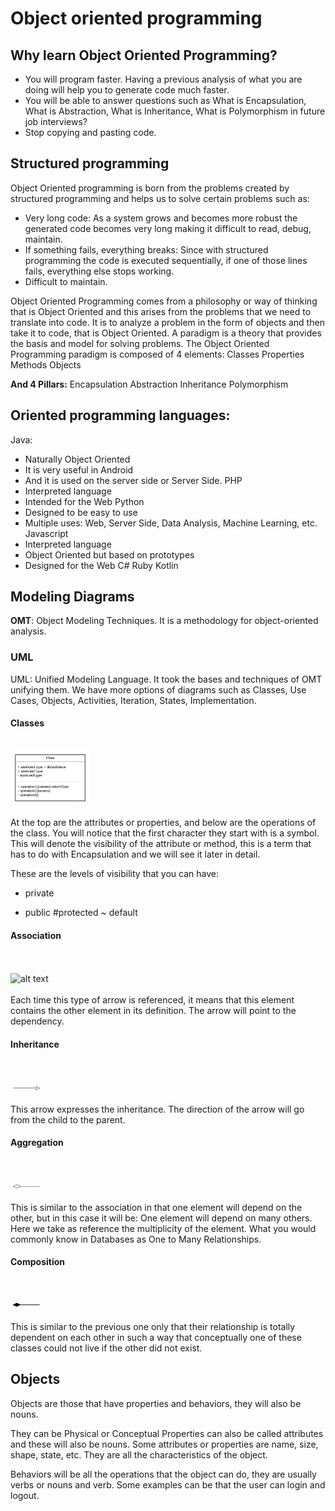 # Object oriented programming
## Why learn Object Oriented Programming?
- You will program faster. Having a previous analysis of what you are doing will help you to generate code much faster.
- You will be able to answer questions such as What is Encapsulation, What is Abstraction, What is Inheritance, What is Polymorphism in future job interviews?
- Stop copying and pasting code.

## Structured programming
Object Oriented programming is born from the problems created by structured programming and helps us to solve certain problems such as:
- Very long code: As a system grows and becomes more robust the generated code becomes very long making it difficult to read, debug, maintain.
- If something fails, everything breaks: Since with structured programming the code is executed sequentially, if one of those lines fails, everything else stops working.
- Difficult to maintain.


Object Oriented Programming comes from a philosophy or way of thinking that is Object Oriented and this arises from the problems that we need to translate into code.
It is to analyze a problem in the form of objects and then take it to code, that is Object Oriented.
A paradigm is a theory that provides the basis and model for solving problems. The Object Oriented Programming paradigm is composed of 4 elements:
Classes
Properties
Methods
Objects

**And 4 Pillars:**
Encapsulation
Abstraction
Inheritance
Polymorphism

## Oriented programming languages:
Java:
- Naturally Object Oriented
- It is very useful in Android
- And it is used on the server side or Server Side.
PHP
- Interpreted language
- Intended for the Web
Python
- Designed to be easy to use
- Multiple uses: Web, Server Side, Data Analysis, Machine Learning, etc.
Javascript
- Interpreted language
- Object Oriented but based on prototypes
- Designed for the Web
C#
Ruby
Kotlin

## Modeling Diagrams
**OMT**: Object Modeling Techniques. It is a methodology for object-oriented analysis.
### UML
UML: Unified Modeling Language. It took the bases and techniques of OMT unifying them. We have more options of diagrams such as Classes, Use Cases, Objects, Activities, Iteration, States, Implementation.
#### Classes
<br><img src="https://github.com/brendamrdz/week1-course3-oop/blob/main/images/clase.jpg?raw=true" alt="alt text" width="25%" height="auto"><br><br>
At the top are the attributes or properties, and below are the operations of the class. You will notice that the first character they start with is a symbol. This will denote the visibility of the attribute or method, this is a term that has to do with Encapsulation and we will see it later in detail.

These are the levels of visibility that you can have:
- private
+ public
#protected
~ default

#### Association
<br><br><img src="https://github.com/brendamrdz/week1-course3-oop/blob/main/images/asociaci%C3%B3n.jpg?raw=true" alt="alt text" width="10%" height="auto"><br><br>
Each time this type of arrow is referenced, it means that this element contains the other element in its definition. The arrow will point to the dependency.
#### Inheritance
<br><br><img src="https://github.com/brendamrdz/week1-course3-oop/blob/main/images/herencia.jpg?raw=true" alt="alt text" width="10%" height="auto"><br><br>
This arrow expresses the inheritance.
The direction of the arrow will go from the child to the parent.
#### Aggregation
<br><br><img src="https://github.com/brendamrdz/week1-course3-oop/blob/main/images/agregacion-simbolo.jpg?raw=true" alt="alt text" width="10%" height="auto"><br><br>
This is similar to the association in that one element will depend on the other, but in this case it will be: One element will depend on many others. Here we take as reference the multiplicity of the element. What you would commonly know in Databases as One to Many Relationships.
#### Composition
<br><br><img src="https://github.com/brendamrdz/week1-course3-oop/blob/main/images/simbolo-composicion.jpg?raw=true" alt="alt text" width="10%" height="auto"><br><br>
This is similar to the previous one only that their relationship is totally dependent on each other in such a way that conceptually one of these classes could not live if the other did not exist.

## Objects
Objects are those that have properties and behaviors, they will also be nouns.

They can be Physical or Conceptual
Properties can also be called attributes and these will also be nouns. Some attributes or properties are name, size, shape, state, etc. They are all the characteristics of the object.

Behaviors will be all the operations that the object can do, they are usually verbs or nouns and verb. Some examples can be that the user can login and logout.

